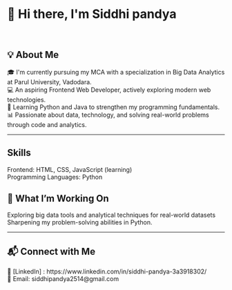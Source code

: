 
 <h1 style = "align-center"> 👋 Hi there, I'm Siddhi pandya </h1> </br>

<h2> 💡 About Me  </h2>
🎓 I'm currently pursuing my MCA with a specialization in Big Data Analytics at Parul University, Vadodara.  </br>
💻 An aspiring Frontend Web Developer, actively exploring modern web technologies.  </br>
🐍 Learning Python and Java to strengthen my programming fundamentals.  </br>
📊 Passionate about data, technology, and solving real-world problems through code and analytics. </br>

---

<h2>  Skills </h2>
 Frontend: HTML, CSS, JavaScript (learning)  </br>
 Programming Languages: Python </br>
 

<h2> 🚀 What I’m Working On  </h2>
 
 Exploring big data tools and analytical techniques for real-world datasets  </br>
 Sharpening my problem-solving abilities in Python. </br>

---

<h2> 📬 Connect with Me  </h2>
 🔗 [LinkedIn] : https://www.linkedin.com/in/siddhi-pandya-3a3918302/ </br>
 📧 Email: siddhipandya2514@gmail.com
